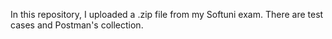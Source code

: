In this repository, I uploaded a .zip file from my Softuni exam. There are test cases and Postman's collection.
